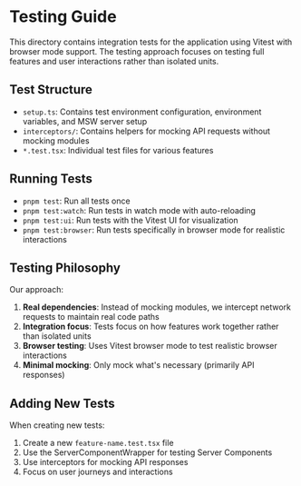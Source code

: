 # Testing Guide

This directory contains integration tests for the application using Vitest with browser mode support. The testing approach focuses on testing full features and user interactions rather than isolated units.

## Test Structure

- `setup.ts`: Contains test environment configuration, environment variables, and MSW server setup
- `interceptors/`: Contains helpers for mocking API requests without mocking modules
- `*.test.tsx`: Individual test files for various features

## Running Tests

- `pnpm test`: Run all tests once
- `pnpm test:watch`: Run tests in watch mode with auto-reloading
- `pnpm test:ui`: Run tests with the Vitest UI for visualization
- `pnpm test:browser`: Run tests specifically in browser mode for realistic interactions

## Testing Philosophy

Our approach:

1. **Real dependencies**: Instead of mocking modules, we intercept network requests to maintain real code paths
2. **Integration focus**: Tests focus on how features work together rather than isolated units
3. **Browser testing**: Uses Vitest browser mode to test realistic browser interactions
4. **Minimal mocking**: Only mock what's necessary (primarily API responses)

## Adding New Tests

When creating new tests:

1. Create a new `feature-name.test.tsx` file
2. Use the ServerComponentWrapper for testing Server Components
3. Use interceptors for mocking API responses
4. Focus on user journeys and interactions 